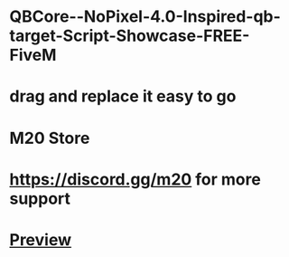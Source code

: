 # QBCore--NoPixel-4.0-Inspired-qb-target-Script-Showcase-FREE-FiveM
# drag and replace it easy to go
# M20 Store
# https://discord.gg/m20 for more support
# [Preview ](https://youtu.be/T40WqJbcQgQ?si=qolvsGra2Kch-Zm7)
